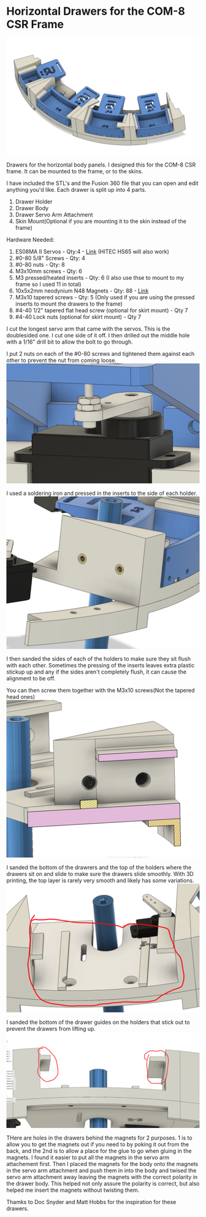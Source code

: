 # Horizontal Drawers for the COM-8 CSR Frame

![Image](/Images/Home_View.png)

 Drawers for the horizontal body panels.  I designed this for the COM-8 CSR frame.  It can be mounted to the frame, or to the skins.  

 I have included the STL's and the Fusion 360 file that you can open and edit anything you'd like.  Each drawer is split up into 4 parts.  
 1. Drawer Holder
 2. Drawer Body
 3. Drawer Servo Arm Attachment
 4. Skin Mount(Optional if you are mounting it to the skin instead of the frame)

 Hardware Needed:
 1. ES08MA II Servos - Qty:4 - [Link](https://www.amazon.com/dp/B07RRWYXL9?psc=1&ref=ppx_yo2ov_dt_b_product_details)  (HITEC HS65 will also work)
 2. #0-80 5/8" Screws - Qty: 4
 3. #0-80 nuts - Qty: 8
 4. M3x10mm screws - Qty: 6
 5. M3 pressed/heated inserts - Qty: 6  (I also use thse to mount to my frame so I used 11 in total)
 6. 10x5x2mm neodynium N48 Magnets - Qty: 88 - [Link](https://www.amazon.com/dp/B0B6PBXBVJ?psc=1&ref=ppx_yo2ov_dt_b_product_details)
 7. M3x10 tapered screws - Qty: 5 (Only used if you are using the pressed inserts to mount the drawers to the frame)
 8. #4-40 1/2" tapered flat head screw (optional for skirt mount) - Qty 7
 9. #4-40 Lock nuts (optional for skirt mount) - Qty 7
 

I cut the longest servo arm that came with the servos.  This is the doublesided one.  I cut one side of it off.  I then drilled out the middle hole with a 1/16" drill bit to allow the bolt to go through.  

I put 2 nuts on each of the #0-80 screws and tightened them against each other to prevent the nut from coming loose.  
![Nuts](/Images/Nuts.png)

I used a soldering iron and pressed in the inserts to the side of each holder.  
![Inserts](/Images/Pressed%20Inserts.png)

I then sanded the sides of each of the holders to make sure they sit flush with each other. Sometimes the pressing of the inserts leaves extra plastic stickup up and any if the sides aren't completely flush, it can cause the alignment to be off.  

You can then screw them together with the M3x10 screws(Not the tapered head ones)
![screws](/Images/Screws.png)

I sanded the bottom of the drawrers and the top of the holders where the drawers sit on and slide to make sure the drawers slide smoothly.  With 3D printing, the top layer is rarely very smooth and likely has some variations.
![sanded](/Images/Sanded.png)

I sanded the bottom of the drawer guides on the holders that stick out to prevent the drawers from lifting up.
![Sanded Undersides](/Images/Sanded%20undersides.png)

THere are holes in the drawers behind the magnets for 2 purposes.  1 is to allow you to get the magnets out if you need to by poking it out from the back, and the 2nd is to allow a place for the glue to go when gluing in the magnets.  I found it easier to put all the magnets in the servo arm attachement first.  Then I placed the magnets for the body onto the magnets in the servo arm attachment and push them in into the body and twised the servo arm attachment away leaving the magnets with the correct polarity in the drawer body.  This helped not only assure the polarity is correct, but also helped me insert the magnets without twisting them.


Thamks to Doc Snyder and Matt Hobbs for the inspiration for these drawers.
